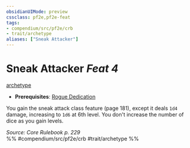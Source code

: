 ```yaml
---
obsidianUIMode: preview
cssclass: pf2e,pf2e-feat
tags:
- compendium/src/pf2e/crb
- trait/archetype
aliases: ["Sneak Attacker"]
---
```

# Sneak Attacker  *Feat 4*  
[archetype](rules/traits/archetype.md "Archetype Feat Trait")  

- **Prerequisites**: [Rogue Dedication](compendium/feats/rogue-dedication.md)

You gain the sneak attack class feature (page 181), except it deals `1d4` damage, increasing to `1d6` at 6th level. You don't increase the number of dice as you gain levels.

*Source: Core Rulebook p. 229*  
%% #compendium/src/pf2e/crb #trait/archetype %%